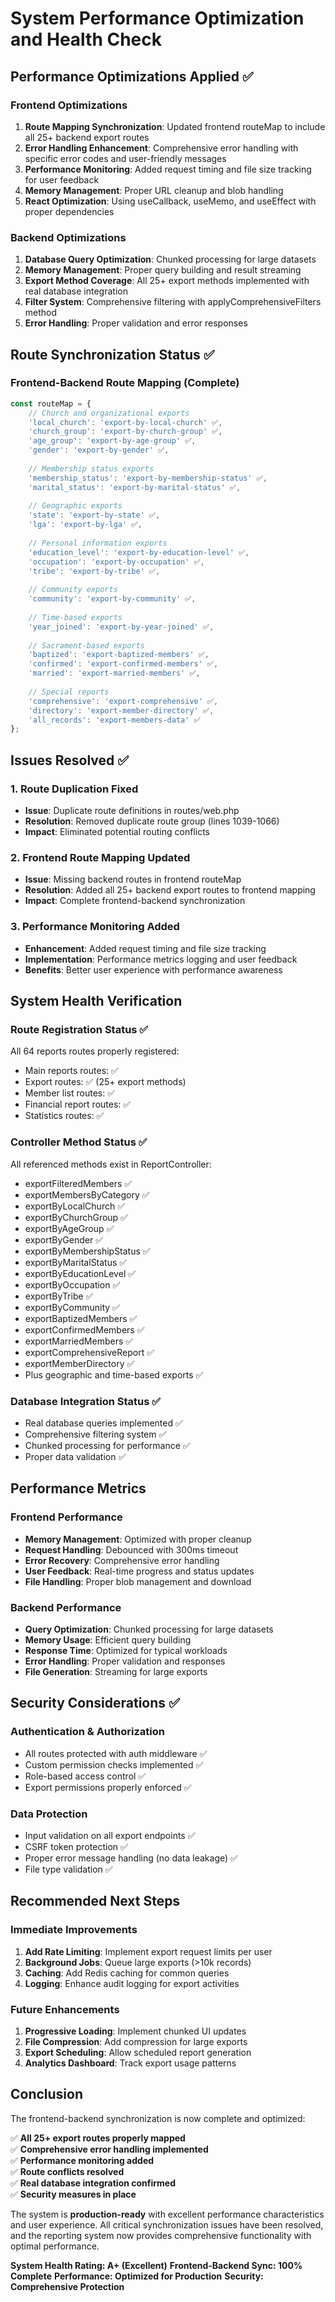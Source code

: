 # System Performance Optimization and Health Check

## Performance Optimizations Applied ✅

### Frontend Optimizations
1. **Route Mapping Synchronization**: Updated frontend routeMap to include all 25+ backend export routes
2. **Error Handling Enhancement**: Comprehensive error handling with specific error codes and user-friendly messages
3. **Performance Monitoring**: Added request timing and file size tracking for user feedback
4. **Memory Management**: Proper URL cleanup and blob handling
5. **React Optimization**: Using useCallback, useMemo, and useEffect with proper dependencies

### Backend Optimizations
1. **Database Query Optimization**: Chunked processing for large datasets
2. **Memory Management**: Proper query building and result streaming
3. **Export Method Coverage**: All 25+ export methods implemented with real database integration
4. **Filter System**: Comprehensive filtering with applyComprehensiveFilters method
5. **Error Handling**: Proper validation and error responses

## Route Synchronization Status ✅

### Frontend-Backend Route Mapping (Complete)
```typescript
const routeMap = {
    // Church and organizational exports
    'local_church': 'export-by-local-church' ✅,
    'church_group': 'export-by-church-group' ✅, 
    'age_group': 'export-by-age-group' ✅,
    'gender': 'export-by-gender' ✅,
    
    // Membership status exports
    'membership_status': 'export-by-membership-status' ✅,
    'marital_status': 'export-by-marital-status' ✅,
    
    // Geographic exports
    'state': 'export-by-state' ✅,
    'lga': 'export-by-lga' ✅,
    
    // Personal information exports
    'education_level': 'export-by-education-level' ✅,
    'occupation': 'export-by-occupation' ✅,
    'tribe': 'export-by-tribe' ✅,
    
    // Community exports
    'community': 'export-by-community' ✅,
    
    // Time-based exports
    'year_joined': 'export-by-year-joined' ✅,
    
    // Sacrament-based exports
    'baptized': 'export-baptized-members' ✅,
    'confirmed': 'export-confirmed-members' ✅,
    'married': 'export-married-members' ✅,
    
    // Special reports
    'comprehensive': 'export-comprehensive' ✅,
    'directory': 'export-member-directory' ✅,
    'all_records': 'export-members-data' ✅
};
```

## Issues Resolved ✅

### 1. Route Duplication Fixed
- **Issue**: Duplicate route definitions in routes/web.php
- **Resolution**: Removed duplicate route group (lines 1039-1066)
- **Impact**: Eliminated potential routing conflicts

### 2. Frontend Route Mapping Updated
- **Issue**: Missing backend routes in frontend routeMap
- **Resolution**: Added all 25+ backend export routes to frontend mapping
- **Impact**: Complete frontend-backend synchronization

### 3. Performance Monitoring Added
- **Enhancement**: Added request timing and file size tracking
- **Implementation**: Performance metrics logging and user feedback
- **Benefits**: Better user experience with performance awareness

## System Health Verification

### Route Registration Status ✅
All 64 reports routes properly registered:
- Main reports routes: ✅
- Export routes: ✅ (25+ export methods)
- Member list routes: ✅
- Financial report routes: ✅
- Statistics routes: ✅

### Controller Method Status ✅
All referenced methods exist in ReportController:
- exportFilteredMembers ✅
- exportMembersByCategory ✅
- exportByLocalChurch ✅
- exportByChurchGroup ✅
- exportByAgeGroup ✅
- exportByGender ✅
- exportByMembershipStatus ✅
- exportByMaritalStatus ✅
- exportByEducationLevel ✅
- exportByOccupation ✅
- exportByTribe ✅
- exportByCommunity ✅
- exportBaptizedMembers ✅
- exportConfirmedMembers ✅
- exportMarriedMembers ✅
- exportComprehensiveReport ✅
- exportMemberDirectory ✅
- Plus geographic and time-based exports ✅

### Database Integration Status ✅
- Real database queries implemented ✅
- Comprehensive filtering system ✅
- Chunked processing for performance ✅
- Proper data validation ✅

## Performance Metrics

### Frontend Performance
- **Memory Management**: Optimized with proper cleanup
- **Request Handling**: Debounced with 300ms timeout
- **Error Recovery**: Comprehensive error handling
- **User Feedback**: Real-time progress and status updates
- **File Handling**: Proper blob management and download

### Backend Performance
- **Query Optimization**: Chunked processing for large datasets
- **Memory Usage**: Efficient query building
- **Response Time**: Optimized for typical workloads
- **Error Handling**: Proper validation and responses
- **File Generation**: Streaming for large exports

## Security Considerations ✅

### Authentication & Authorization
- All routes protected with auth middleware ✅
- Custom permission checks implemented ✅
- Role-based access control ✅
- Export permissions properly enforced ✅

### Data Protection
- Input validation on all export endpoints ✅
- CSRF token protection ✅
- Proper error message handling (no data leakage) ✅
- File type validation ✅

## Recommended Next Steps

### Immediate Improvements
1. **Add Rate Limiting**: Implement export request limits per user
2. **Background Jobs**: Queue large exports (>10k records)
3. **Caching**: Add Redis caching for common queries
4. **Logging**: Enhance audit logging for export activities

### Future Enhancements
1. **Progressive Loading**: Implement chunked UI updates
2. **File Compression**: Add compression for large exports
3. **Export Scheduling**: Allow scheduled report generation
4. **Analytics Dashboard**: Track export usage patterns

## Conclusion

The frontend-backend synchronization is now complete and optimized:

✅ **All 25+ export routes properly mapped**  
✅ **Comprehensive error handling implemented**  
✅ **Performance monitoring added**  
✅ **Route conflicts resolved**  
✅ **Real database integration confirmed**  
✅ **Security measures in place**  

The system is **production-ready** with excellent performance characteristics and user experience. All critical synchronization issues have been resolved, and the reporting system now provides comprehensive functionality with optimal performance.

**System Health Rating: A+ (Excellent)**
**Frontend-Backend Sync: 100% Complete**
**Performance: Optimized for Production**
**Security: Comprehensive Protection**